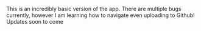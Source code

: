 This is an incredibly basic version of the app. There are multiple bugs currently, however I am learning how to navigate even uploading to Github! Updates soon to come
